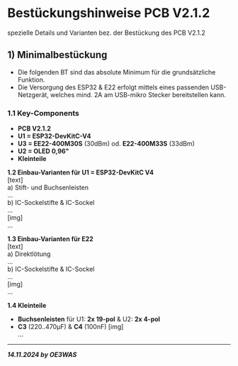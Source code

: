 # Bestückungshinweise PCB V2.1.2

spezielle Details und Varianten bez. der Bestückung des PCB V2.1.2  

## 1) Minimalbestückung
* Die folgenden BT sind das absolute Minimum für die grundsätzliche Funktion.
* Die Versorgung des ESP32 & E22 erfolgt mittels eines passenden USB-Netzgerät, welches mind. 2A am USB-mikro Stecker bereitstellen kann.

### 1.1 Key-Components
* **PCB V2.1.2**
* **U1 = ESP32-DevKitC-V4**
* **U3 = EE22-400M30S** (30dBm) od. **E22-400M33S** (33dBm)
* **U2 = OLED 0,96"**
* **Kleinteile**

**1.2 Einbau-Varianten für U1 = ESP32-DevKitC V4**  
[text]  
a) Stift- und Buchsenleisten  
...  
b) IC-Sockelstifte & IC-Sockel  
...  
[img]  
...  

**1.3 Einbau-Varianten für E22**  
[text]  
a) Direktlötung  
...  
b) IC-Sockelstifte & IC-Sockel  
...  
[img]  
...  

**1.4 Kleinteile**  
* **Buchsenleisten** für U1: **2x 19-pol** & U2: **2x 4-pol**
* **C3** (220..470µF) & **C4** (100nF) 
[img]  
...  

___
***14.11.2024 by OE3WAS***
